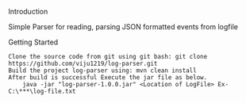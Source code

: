 Introduction

Simple Parser for reading, parsing JSON formatted events from logfile

Getting Started

    Clone the source code from git using git bash: git clone https://github.com/viju1219/log-parser.git
    Build the project log-parser using: mvn clean install
    After build is successful Execute the jar file as below.
    	java -jar "log-parser-1.0.0.jar" <Location of LogFile> Ex-C:\***\log-file.txt


